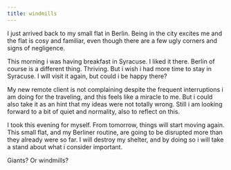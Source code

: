 ```yaml
---
title: windmills
---
```


I just arrived back to my small flat in Berlin. Being in the city
excites me and the flat is cosy and familiar, even though there are a
few ugly corners and signs of negligence.

This morning i was having breakfast in Syracuse. I liked it
there. Berlin of course is a different thing. Thriving. But i wish i
had more time to stay in Syracuse. I will visit it again, but could i
be happy there?

My new remote client is not complaining despite the frequent
interruptions i am doing for the traveling, and this feels like a
miracle to me. But i could also take it as an hint that my ideas were
not totally wrong. Still i am looking forward to a bit of quiet and
normality, also to reflect on this.

I took this evening for myself. From tomorrow, things will start
moving again. This small flat, and my Berliner routine, are going to
be disrupted more than they already were so far. I will destroy my
shelter, and by doing so i will take a stand about what i consider
important.

Giants? Or windmills?
